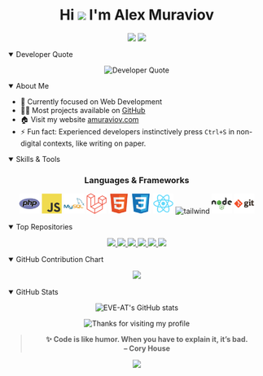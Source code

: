<h1 align="center">Hi <img src="https://user-images.githubusercontent.com/44104676/173990923-48b66056-0bff-472a-b5bf-faab4146e950.gif" height="40"> I'm Alex Muraviov</h1>

<p align="center">
    <img src="https://img.shields.io/badge/Focus-Web%20Development-C2FFC7?style=flat" />
    <img src="https://img.shields.io/badge/Focus-AI%20Development-CB9DF0?style=flat" />
</p>

<details open>
<summary>Developer Quote</summary>
<p align="center">
    <img src="https://readme-typing-svg.demolab.com?font=Fira+Code&duration=3000&pause=2000&color=C2FFC7&center=true&vCenter=true&random=false&width=800&lines=First, solve the problem. Then, write the code.+–+John+Johnson" alt="Developer Quote"/>
</p>
</details>

<details open>
<summary>About Me</summary>
<ul>
<li>🌱 Currently focused on Web Development</li>
<li>👨‍💻 Most projects available on <a href="https://github.com/eve-at">GitHub</a></li>
<li>🏠 Visit my website <a href="https://amuraviov.com">amuraviov.com</a></li>
<li>⚡ Fun fact: Experienced developers instinctively press <code>Ctrl+S</code> in non-digital contexts, like writing on paper.</li>
</ul>
</details>

<details open>
<summary>Skills & Tools</summary>
<h3 align="center">Languages & Frameworks</h3>
<p align="center">
    <img src="https://raw.githubusercontent.com/devicons/devicon/master/icons/php/php-original.svg" title="PHP" alt="php" width="40" height="40"/>
    <img src="https://raw.githubusercontent.com/devicons/devicon/master/icons/javascript/javascript-original.svg"  title="JavaScript" alt="javascript" width="40" height="40"/>
    <img src="https://github.com/devicons/devicon/raw/master/icons/mysql/mysql-original-wordmark.svg" title="MySQL" alt="MySQL" width="40" height="40" style="max-width: 100%;">
    <img src="https://raw.githubusercontent.com/devicons/devicon/master/icons/laravel/laravel-original.svg" title="Laravel" alt="laravel" width="40" height="40"/>
    <img src="https://raw.githubusercontent.com/devicons/devicon/master/icons/html5/html5-original.svg" title="HTML5" alt="html5" width="40" height="40"/>
    <img src="https://raw.githubusercontent.com/devicons/devicon/master/icons/css3/css3-original.svg" title="CSS3" alt="css3" width="40" height="40"/>
    <img src="https://raw.githubusercontent.com/devicons/devicon/master/icons/react/react-original.svg" title="React" alt="react" width="40" height="40"/>
    <img src="https://www.vectorlogo.zone/logos/tailwindcss/tailwindcss-icon.svg" title="Tailwind" alt="tailwind" width="40" height="40"/>
    <img src="https://github.com/devicons/devicon/raw/master/icons/nodejs/nodejs-original-wordmark.svg" title="NodeJS" alt="NodeJS" width="40" height="40" style="max-width: 100%;">
    <img src="https://github.com/devicons/devicon/raw/master/icons/git/git-original-wordmark.svg" title="Git" width="40" height="40" style="max-width: 100%;">
</p>
</details>

<details open>
<summary>Top Repositories</summary>
<p align="center">
    <a href="https://github.com/eve-at/telegram-post">
        <img src="https://github-readme-stats.vercel.app/api/pin/?username=eve-at&repo=telegram-post&theme=dark&title_color=C2FFC7&icon_color=CB9DF0&text_color=ffffff&bg_color=000001" />
    </a>
    <a href="https://github.com/eve-at/youtube-mp3">
        <img src="https://github-readme-stats.vercel.app/api/pin/?username=eve-at&repo=youtube-mp3&theme=dark&title_color=C2FFC7&icon_color=CB9DF0&text_color=ffffff&bg_color=000001" />
    </a>
    <a href="https://github.com/eve-at/openai-image-generator">
        <img src="https://github-readme-stats.vercel.app/api/pin/?username=eve-at&repo=openai-image-generator&theme=dark&title_color=C2FFC7&icon_color=CB9DF0&text_color=ffffff&bg_color=000001" />
    </a>
    <a href="https://github.com/eve-at/openai-voice-telegram">
        <img src="https://github-readme-stats.vercel.app/api/pin/?username=eve-at&repo=openai-voice-telegram&theme=dark&title_color=C2FFC7&icon_color=CB9DF0&text_color=ffffff&bg_color=000001" />
    </a>
    <a href="https://github.com/eve-at/online-store-node-express-postgres">
        <img src="https://github-readme-stats.vercel.app/api/pin/?username=eve-at&repo=online-store-node-express-postgres&theme=dark&title_color=C2FFC7&icon_color=CB9DF0&text_color=ffffff&bg_color=000001" />
    </a>
    <a href="https://github.com/eve-at/url-shortener-mern">
        <img src="https://github-readme-stats.vercel.app/api/pin/?username=eve-at&repo=url-shortener-mern&theme=dark&title_color=C2FFC7&icon_color=CB9DF0&text_color=ffffff&bg_color=010001" />
    </a>
</p>
</details>

<details open>
<summary>GitHub Contribution Chart</summary>
<p align="center">
    <img src="https://github-readme-activity-graph.vercel.app/graph?username=eve-at&theme=github-compact&area=true&hide_border=true&custom_title=Contribution%20Graph&bg_color=000000&color=C2FFC7&line=CB9DF0&point=C2FFC7&area_color=CB9DF0" />
</p>
</details>

<details open>
<summary>GitHub Stats</summary>
<p align="center">
    <img src="https://github-readme-stats-git-masterrstaa-rickstaa.vercel.app/api?username=eve-at&show_icons=true&theme=dark&title_color=C2FFC7&icon_color=CB9DF0&text_color=ffffff&bg_color=000000" alt="EVE-AT's GitHub stats" />
</p>
</details>

<div align="center">
<p align="center">
    <img height="120" alt="Thanks for visiting my profile" width="100%" src="https://capsule-render.vercel.app/api?type=waving&color=CB9DF0&height=120&section=header&text=Thanks%20for%20visiting!&fontSize=30&fontColor=000000&animation=twinkling"/>
</p>
<blockquote>
<p><strong>✨ Code is like humor. When you have to explain it, it’s bad. <br>– Cory House</strong></p>
</blockquote>
<p align="center">
    <img src="https://capsule-render.vercel.app/api?type=waving&color=CB9DF0&height=60&section=footer"/>
</p>
</div>
